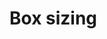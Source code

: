 <script setup>
import CdxDocsTokensTable from '../../src/components/tokens/TokensTable.vue';
import tokens from '@wikimedia/codex-design-tokens/theme-wikimedia-ui.json';
</script>

# Box sizing

<cdx-docs-tokens-table
	:tokens="tokens['box-sizing']"
/>
